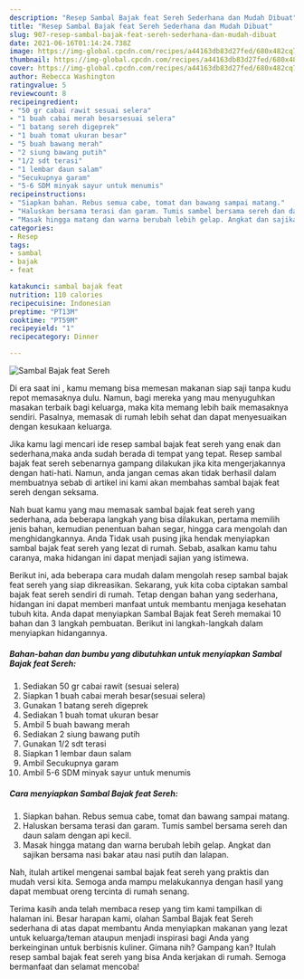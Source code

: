 ```yaml
---
description: "Resep Sambal Bajak feat Sereh Sederhana dan Mudah Dibuat"
title: "Resep Sambal Bajak feat Sereh Sederhana dan Mudah Dibuat"
slug: 907-resep-sambal-bajak-feat-sereh-sederhana-dan-mudah-dibuat
date: 2021-06-16T01:14:24.738Z
image: https://img-global.cpcdn.com/recipes/a44163db83d27fed/680x482cq70/sambal-bajak-feat-sereh-foto-resep-utama.jpg
thumbnail: https://img-global.cpcdn.com/recipes/a44163db83d27fed/680x482cq70/sambal-bajak-feat-sereh-foto-resep-utama.jpg
cover: https://img-global.cpcdn.com/recipes/a44163db83d27fed/680x482cq70/sambal-bajak-feat-sereh-foto-resep-utama.jpg
author: Rebecca Washington
ratingvalue: 5
reviewcount: 8
recipeingredient:
- "50 gr cabai rawit sesuai selera"
- "1 buah cabai merah besarsesuai selera"
- "1 batang sereh digeprek"
- "1 buah tomat ukuran besar"
- "5 buah bawang merah"
- "2 siung bawang putih"
- "1/2 sdt terasi"
- "1 lembar daun salam"
- "Secukupnya garam"
- "5-6 SDM minyak sayur untuk menumis"
recipeinstructions:
- "Siapkan bahan. Rebus semua cabe, tomat dan bawang sampai matang."
- "Haluskan bersama terasi dan garam. Tumis sambel bersama sereh dan daun salam dengan api kecil."
- "Masak hingga matang dan warna berubah lebih gelap. Angkat dan sajikan bersama nasi bakar atau nasi putih dan lalapan."
categories:
- Resep
tags:
- sambal
- bajak
- feat

katakunci: sambal bajak feat 
nutrition: 110 calories
recipecuisine: Indonesian
preptime: "PT13M"
cooktime: "PT59M"
recipeyield: "1"
recipecategory: Dinner

---
```



![Sambal Bajak feat Sereh](https://img-global.cpcdn.com/recipes/a44163db83d27fed/680x482cq70/sambal-bajak-feat-sereh-foto-resep-utama.jpg)

Di era  saat ini , kamu memang bisa memesan makanan siap saji tanpa kudu repot memasaknya dulu. Namun, bagi mereka yang mau menyuguhkan masakan terbaik bagi keluarga, maka kita memang lebih baik memasaknya sendiri. Pasalnya, memasak di rumah lebih sehat dan dapat menyesuaikan dengan kesukaan keluarga.

Jika kamu lagi mencari ide resep sambal bajak feat sereh yang enak dan sederhana,maka anda sudah berada di tempat yang tepat. Resep sambal bajak feat sereh  sebenarnya gampang dilakukan jika kita mengerjakannya dengan hati-hati. Namun, anda jangan cemas akan tidak berhasil dalam membuatnya 
sebab di artikel ini kami akan membahas sambal bajak feat sereh dengan seksama.  



Nah buat kamu yang mau memasak sambal bajak feat sereh yang sederhana, ada beberapa langkah yang bisa dilakukan, pertama memilih jenis bahan, kemudian penentuan bahan segar, hingga cara mengolah dan menghidangkannya. Anda Tidak usah pusing jika hendak menyiapkan sambal bajak feat sereh yang lezat di rumah. Sebab, asalkan kamu  tahu caranya, maka hidangan ini dapat menjadi sajian yang istimewa.

Berikut ini, ada beberapa cara mudah dalam mengolah resep sambal bajak feat sereh yang siap dikreasikan. Sekarang, yuk kita coba ciptakan sambal bajak feat sereh sendiri di rumah. Tetap dengan bahan yang sederhana, hidangan ini dapat memberi manfaat untuk membantu menjaga kesehatan tubuh kita. Anda dapat menyiapkan Sambal Bajak feat Sereh memakai 10 bahan dan 3 langkah pembuatan. Berikut ini langkah-langkah dalam menyiapkan hidangannya.

<!--inarticleads1-->

##### Bahan-bahan dan bumbu yang dibutuhkan untuk menyiapkan Sambal Bajak feat Sereh:

1. Sediakan 50 gr cabai rawit (sesuai selera)
1. Siapkan 1 buah cabai merah besar(sesuai selera)
1. Gunakan 1 batang sereh digeprek
1. Sediakan 1 buah tomat ukuran besar
1. Ambil 5 buah bawang merah
1. Sediakan 2 siung bawang putih
1. Gunakan 1/2 sdt terasi
1. Siapkan 1 lembar daun salam
1. Ambil Secukupnya garam
1. Ambil 5-6 SDM minyak sayur untuk menumis




<!--inarticleads2-->

##### Cara menyiapkan Sambal Bajak feat Sereh:

1. Siapkan bahan. Rebus semua cabe, tomat dan bawang sampai matang.
1. Haluskan bersama terasi dan garam. Tumis sambel bersama sereh dan daun salam dengan api kecil.
1. Masak hingga matang dan warna berubah lebih gelap. Angkat dan sajikan bersama nasi bakar atau nasi putih dan lalapan.




Nah, itulah artikel mengenai  sambal bajak feat sereh  yang praktis dan mudah versi kita. Semoga anda mampu melakukannya dengan hasil yang dapat membuat oreng tercinta di rumah senang. 

Terima kasih anda telah membaca resep yang tim kami tampilkan di halaman ini. Besar harapan kami, olahan  Sambal Bajak feat Sereh sederhana di atas dapat membantu Anda menyiapkan makanan yang lezat untuk keluarga/teman ataupun menjadi inspirasi bagi Anda yang berkeinginan untuk berbisnis kuliner. Gimana nih? Gampang kan? Itulah resep sambal bajak feat sereh yang bisa Anda kerjakan di rumah. Semoga bermanfaat dan selamat mencoba!

